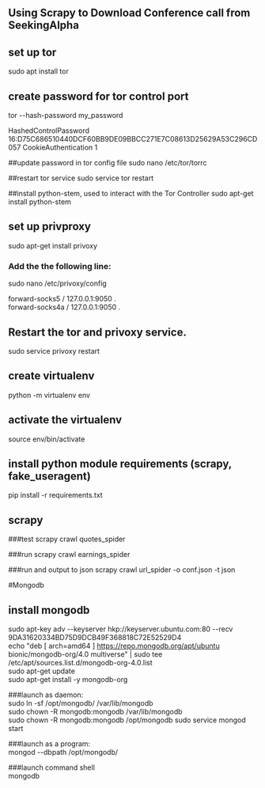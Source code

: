 ## Using Scrapy to Download Conference call from SeekingAlpha


## set up tor
sudo apt install tor

## create password for tor control port
tor --hash-password my_password

HashedControlPassword 16:D75C686510440DCF60BB9DE09BBCC271E7C08613D25629A53C296CD057
CookieAuthentication 1

##update password in tor config file
sudo nano /etc/tor/torrc

##restart tor service
sudo service tor restart  

##install python-stem, used to interact with the Tor Controller
sudo apt-get install python-stem

## set up privproxy
sudo apt-get install privoxy


### Add the the following line:
sudo nano /etc/privoxy/config  

forward-socks5 / 127.0.0.1:9050 .  
forward-socks4a / 127.0.0.1:9050 .


## Restart the tor and privoxy service.
sudo service privoxy restart

## create virtualenv 
python -m virtualenv env

## activate the virtualenv
source env/bin/activate

## install python module requirements (scrapy, fake_useragent)
pip install -r requirements.txt

## scrapy

###test
scrapy crawl quotes_spider

###run
scrapy crawl earnings_spider

###run and output to json
scrapy crawl url_spider -o conf.json -t json


#Mongodb

## install mongodb
sudo apt-key adv --keyserver hkp://keyserver.ubuntu.com:80 --recv 9DA31620334BD75D9DCB49F368818C72E52529D4  
echo "deb [ arch=amd64 ] https://repo.mongodb.org/apt/ubuntu bionic/mongodb-org/4.0 multiverse" | sudo tee /etc/apt/sources.list.d/mongodb-org-4.0.list  
sudo apt-get update  
sudo apt-get install -y mongodb-org  

###launch as daemon:  
sudo ln -sf /opt/mongodb/ /var/lib/mongodb  
sudo chown -R mongodb:mongodb /var/lib/mongodb  
sudo chown -R mongodb:mongodb /opt/mongodb
sudo service mongod start  


###launch as a program:  
mongod --dbpath /opt/mongodb/  

###launch command shell  
mongodb  

